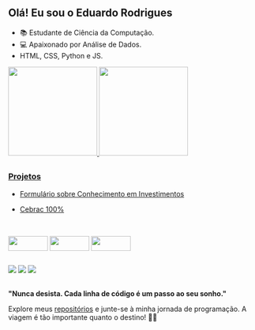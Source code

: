 ## Olá! Eu sou o Eduardo Rodrigues

- 📚 Estudante de Ciência da Computação.
- 💻 Apaixonado por Análise de Dados.
- HTML, CSS, Python e JS.

<div>
  <a href="https://github.com/eduardorodrigues13">
  <img height="180em" src="https://github-readme-stats.vercel.app/api?username=eduardorodrigues13&show_icons=true&theme=dark">
  <img height="180em" src="https://github-readme-stats.vercel.app/api/top-langs/?username=eduardorodrigues13&theme=dark">
</div>

##

<div>
  <h3>Projetos</h3>
  <ul>
  <li><a href="https://github.com/eduardorodrigues13/forms"><p>Formulário sobre Conhecimento em Investimentos</p></a></li>
  <li><a href="cebrac-100.netlify.app"><p>Cebrac 100%</p></a></li>
  </ul>
</div>

##

<div style="display: inline;"><br>
<img height="30" width="80" align="center" src="https://img.shields.io/badge/HTML-239120?style=for-the-badge&logo=html5&logoColor=white"/>
<img height="30" width="80" align="center" src="https://img.shields.io/badge/CSS-239120?&style=for-the-badge&logo=css3&logoColor=white"/>
<img height="30" width="80" align="center" src="https://img.shields.io/badge/Python-3776AB?style=for-the-badge&logo=python&logoColor=white"/>
</div>

##

<div>
  <a href="https://www.linkedin.com/in/eduardo-santos-r/"><img src="https://img.shields.io/badge/LinkedIn-0077B5?style=for-the-badge&logo=linkedin&logoColor=white"></a>
  <a href="https://twitter.com/eduardo13dev"><img src="https://img.shields.io/badge/Twitter-1DA1F2?style=for-the-badge&logo=twitter&logoColor=white"></a>
  <a href="https://instagram.com/edu.t.v/"><img src="https://img.shields.io/badge/Instagram-E4405F?style=for-the-badge&logo=instagram&logoColor=white"></a>
</div>

##

**"Nunca desista. Cada linha de código é um passo ao seu sonho."**

Explore meus [repositórios](https://github.com/eduardorodrigues13?tab=repositories) e junte-se à minha jornada de programação. A viagem é tão importante quanto o destino! 🚀✨
